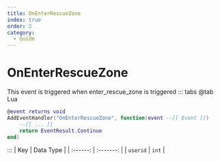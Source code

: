 ```yaml
---
title: OnEnterRescueZone
index: true
order: 2
category:
  - Guide
---
```


# OnEnterRescueZone
This event is triggered when enter_rescue_zone is triggered
::: tabs
@tab Lua
```lua
@event returns void
AddEventHandler("OnEnterRescueZone", function(event --[[ Event ]])
    --[[ ... ]]
    return EventResult.Continue
end)
```

:::
|    Key   | Data Type |
| :------: | :-------: |
| `userid` |   `int`   |